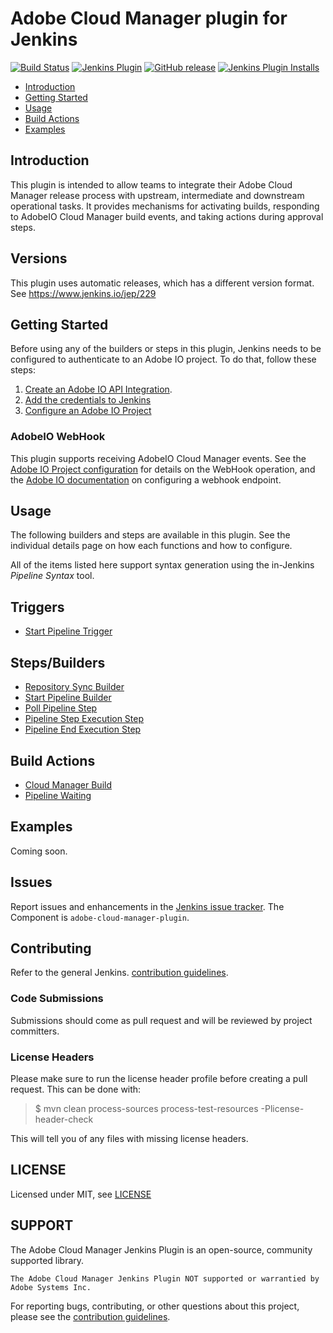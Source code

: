 # Adobe Cloud Manager plugin for Jenkins

[![Build Status](https://ci.jenkins.io/job/Plugins/job/adobe-cloud-manager-plugin/job/master/badge/icon)](https://ci.jenkins.io/job/Plugins/job/adobe-cloud-manager-plugin/job/master/)
[![Jenkins Plugin](https://img.shields.io/jenkins/plugin/v/adobe-cloud-manager.svg)](https://plugins.jenkins.io/adobe-cloud-manager)
[![GitHub release](https://img.shields.io/github/release/jenkinsci/adobe-cloud-manager-plugin.svg?label=changelog)](https://github.com/jenkinsci/adobe-cloud-manager-plugin/releases/latest)
[![Jenkins Plugin Installs](https://img.shields.io/jenkins/plugin/i/adobe-cloud-manager.svg?color=blue)](https://plugins.jenkins.io/adobe-cloud-manager)

- [Introduction](#introduction)
- [Getting Started](#getting-started)
- [Usage](#usage)
- [Build Actions](#build-actions)
- [Examples](#examples)

## Introduction

This plugin is intended to allow teams to integrate their Adobe Cloud Manager release process with upstream, intermediate and downstream operational tasks. It provides mechanisms for activating builds, responding to AdobeIO Cloud Manager build events, and taking actions during approval steps.

## Versions

This plugin uses automatic releases, which has a different version format. See https://www.jenkins.io/jep/229

## Getting Started

Before using any of the builders or steps in this plugin, Jenkins needs to be configured to authenticate to an Adobe IO project. To do that, follow these steps:

1. [Create an Adobe IO API Integration](https://www.adobe.io/apis/experiencecloud/cloud-manager/docs.html#!AdobeDocs/cloudmanager-api-docs/master/create-api-integration.md).
1. [Add the credentials to Jenkins](/doc/config/jenkins-credentials/README.md)
1. [Configure an Adobe IO Project](/doc/config/adobeio-project/README.md)

### AdobeIO WebHook

This plugin supports receiving AdobeIO Cloud Manager events. See the [Adobe IO Project configuration](/doc/config/adobeio-project/README.md#enable-webhook) for details on the WebHook operation, and the [Adobe IO documentation](https://www.adobe.io/apis/experienceplatform/events/docs.html#!adobedocs/adobeio-events/master/intro/webhooks_intro.md) on configuring a webhook endpoint.

## Usage

The following builders and steps are available in this plugin. See the individual details page on how each functions and how to configure.

All of the items listed here support syntax generation using the in-Jenkins *Pipeline Syntax* tool.

## Triggers

- [Start Pipeline Trigger](/doc/trigger/start-pipeline/README.md)

## Steps/Builders

- [Repository Sync Builder](/doc/builder/repository-sync/README.md)
- [Start Pipeline Builder](/doc/builder/start-pipeline/README.md)
- [Poll Pipeline Step](/doc/step/poll-pipeline/README.md)
- [Pipeline Step Execution Step](/doc/step/pipeline-step-state/README.md)
- [Pipeline End Execution Step](/doc/step/pipeline-end/README.md)

## Build Actions
    
- [Cloud Manager Build](/doc/action/cloud-manager-build/README.md)
- [Pipeline Waiting](/doc/action/pipeline-waiting/README.md)

## Examples

Coming soon.

## Issues

Report issues and enhancements in the [Jenkins issue tracker](https://issues.jenkins.io/issues/?jql=project%20%3D%20JENKINS%20AND%20resolution%20%3D%20Unresolved%20AND%20component%20%3D%20adobe-cloud-manager-plugin). The Component is `adobe-cloud-manager-plugin`.

## Contributing

Refer to the general Jenkins. [contribution guidelines](https://github.com/jenkinsci/.github/blob/master/CONTRIBUTING.md).

### Code Submissions

Submissions should come as pull request and will be reviewed by project committers. 

### License Headers

Please make sure to run the license header profile before creating a pull request. This can be done with:

> $ mvn clean process-sources process-test-resources -Plicense-header-check

This will tell you of any files with missing license headers.

## LICENSE

Licensed under MIT, see [LICENSE](LICENSE)

## SUPPORT

The Adobe Cloud Manager Jenkins Plugin is an open-source, community supported library.

    The Adobe Cloud Manager Jenkins Plugin NOT supported or warrantied by Adobe Systems Inc.

For reporting bugs, contributing, or other questions about this project, please see the [contribution guidelines](https://github.com/jenkinsci/.github/blob/master/CONTRIBUTING.md).
